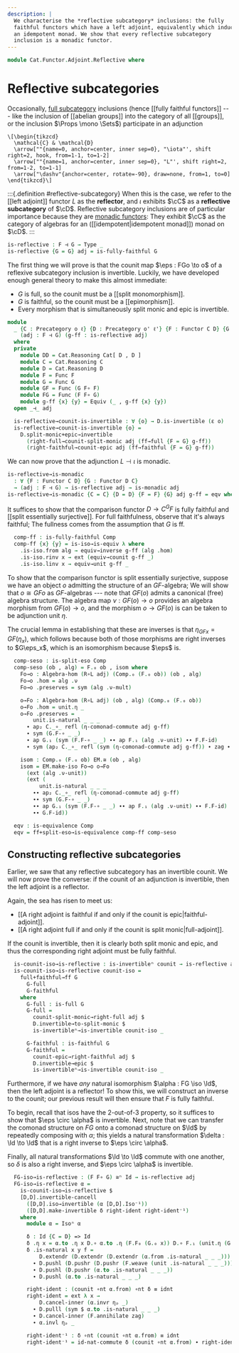 ```yaml
---
description: |
  We characterise the *reflective subcategory* inclusions: the fully
  faithful functors which have a left adjoint, equivalently which induce
  an idempotent monad. We show that every reflective subcategory
  inclusion is a monadic functor.
---
```


<!--
```agda
open import Cat.Functor.Adjoint.Properties
open import Cat.Functor.Adjoint.Monadic
open import Cat.Functor.Equivalence
open import Cat.Functor.Properties
open import Cat.Instances.Functor
open import Cat.Displayed.Total
open import Cat.Functor.Adjoint
open import Cat.Diagram.Monad
open import Cat.Prelude

import Cat.Functor.Reasoning as Func
import Cat.Reasoning
```
-->

```agda
module Cat.Functor.Adjoint.Reflective where
```

<!--
```agda
private variable
  o o' ℓ ℓ' : Level
  C D : Precategory o ℓ
  F G : Functor C D
open Functor
open _=>_
open Total-hom
```
-->

# Reflective subcategories

Occasionally, [full subcategory] inclusions (hence [[fully faithful
functors]] --- like the inclusion of [[abelian groups]] into the category of
all [[groups]], or the inclusion $\Props \mono \Sets$) participate in an
adjunction

[full subcategory]: Cat.Functor.FullSubcategory.html

~~~{.quiver}
\[\begin{tikzcd}
  \mathcal{C} & \mathcal{D}
  \arrow[""{name=0, anchor=center, inner sep=0}, "\iota"', shift right=2, hook, from=1-1, to=1-2]
  \arrow[""{name=1, anchor=center, inner sep=0}, "L"', shift right=2, from=1-2, to=1-1]
  \arrow["\dashv"{anchor=center, rotate=-90}, draw=none, from=1, to=0]
\end{tikzcd}\]
~~~

:::{.definition #reflective-subcategory}
When this is the case, we refer to the [[left adjoint]] functor $L$ as the
**reflector**, and $\iota$ exhibits $\cC$ as a **reflective
subcategory** of $\cD$. Reflective subcategory inclusions are of
particular importance because they are [monadic functors]: They exhibit
$\cC$ as the category of algebras for an ([[idempotent|idempotent monad]])
monad on $\cD$.
:::

[monadic functors]: Cat.Functor.Adjoint.Monadic.html

```agda
is-reflective : F ⊣ G → Type _
is-reflective {G = G} adj = is-fully-faithful G
```

The first thing we will prove is that the counit map $\eps : FGo \to o$
of a reflexive subcategory inclusion is invertible. Luckily, we have
developed enough general theory to make this almost immediate:

- $G$ is full, so the counit must be a [[split monomorphism]].
- $G$ is faithful, so the counit must be a [[epimorphism]].
- Every morphism that is simultaneously split monic and epic is invertible.

```agda
module
  _ {C : Precategory o ℓ} {D : Precategory o' ℓ'} {F : Functor C D} {G : Functor D C}
    (adj : F ⊣ G) (g-ff : is-reflective adj)
  where
  private
    module DD = Cat.Reasoning Cat[ D , D ]
    module C = Cat.Reasoning C
    module D = Cat.Reasoning D
    module F = Func F
    module G = Func G
    module GF = Func (G F∘ F)
    module FG = Func (F F∘ G)
    module g-ff {x} {y} = Equiv (_ , g-ff {x} {y})
  open _⊣_ adj

  is-reflective→counit-is-invertible : ∀ {o} → D.is-invertible (ε o)
  is-reflective→counit-is-invertible {o} =
    D.split-monic+epic→invertible
      (right-full→counit-split-monic adj (ff→full {F = G} g-ff))
      (right-faithful→counit-epic adj (ff→faithful {F = G} g-ff))

```

<!--
```agda
  is-reflective→counit-is-iso : ∀ {o} → FG.₀ o D.≅ o
  is-reflective→counit-is-iso {o} = morp where
    morp : F.₀ (G.₀ o) D.≅ o
    morp =
      D.invertible→iso (ε _) $
      D.split-monic+epic→invertible
        (right-full→counit-split-monic adj (ff→full {F = G} g-ff))
        (right-faithful→counit-epic adj (ff→faithful {F = G} g-ff))

  is-reflective→counit-iso : (F F∘ G) ≅ⁿ Id
  is-reflective→counit-iso = DD.invertible→iso counit invs where
    invs = invertible→invertibleⁿ counit λ x →
      is-reflective→counit-is-invertible

  η-comonad-commute : ∀ {x} → unit.η (G.₀ (F.₀ x)) ≡ G.₁ (F.₁ (unit.η x))
  η-comonad-commute {x} = C.right-inv-unique
    (F-map-iso G is-reflective→counit-is-iso)
    zag
    (sym (G.F-∘ _ _) ∙ ap G.₁ zig ∙ G.F-id)

  is-reflective→unit-G-is-iso : ∀ {o} → C.is-invertible (unit.η (G.₀ o))
  is-reflective→unit-G-is-iso {o} = C.make-invertible (g-ff.to (ε _))
    (unit.is-natural _ _ _ ∙∙ ap₂ C._∘_ refl η-comonad-commute ∙∙ GF.annihilate zag)
    zag

  is-reflective→F-unit-is-iso : ∀ {o} → D.is-invertible (F.₁ (unit.η o))
  is-reflective→F-unit-is-iso {o} = D.make-invertible
    (ε _)
    (sym (counit.is-natural _ _ _) ∙ ap₂ D._∘_ refl (ap F.₁ (sym η-comonad-commute)) ∙ zig)
    zig
```
-->

We can now prove that the adjunction $L \dashv \iota$ is monadic.

```agda
is-reflective→is-monadic
  : ∀ {F : Functor C D} {G : Functor D C}
  → (adj : F ⊣ G) → is-reflective adj → is-monadic adj
is-reflective→is-monadic {C = C} {D = D} {F = F} {G} adj g-ff = eqv where
```

<!--
```agda
  module EM = Cat.Reasoning (Eilenberg-Moore (R∘L adj))
  module C = Cat.Reasoning C
  module D = Cat.Reasoning D
  module F = Functor F
  module G = Functor G
  open Algebra-on
  open _⊣_ adj

  Comp : Functor D (Eilenberg-Moore (R∘L adj))
  Comp = Comparison-EM adj
  module Comp = Functor Comp
```
-->

It suffices to show that the comparison functor $D \to C^GF$ is fully
faithful and [[split essentially surjective]]. For full faithfulness,
observe that it's always faithful; The fullness comes from the
assumption that $G$ is ff.

```agda
  comp-ff : is-fully-faithful Comp
  comp-ff {x} {y} = is-iso→is-equiv λ where
    .is-iso.from alg → equiv→inverse g-ff (alg .hom)
    .is-iso.rinv x → ext (equiv→counit g-ff _)
    .is-iso.linv x → equiv→unit g-ff _
```

To show that the comparison functor is split essentially surjective,
suppose we have an object $o$ admitting the structure of an
$GF$-algebra; We will show that $o \cong GFo$ as $GF$-algebras --- note
that $GF(o)$ admits a canonical (free) algebra structure. The algebra
map $\nu : GF(o) \to o$ provides an algebra morphism from $GF(o) \to o$,
and the morphism $o \to GF(o)$ is can be taken to be adjunction unit
$\eta$.

The crucial lemma in establishing that these are inverses is that
$\eta_{GFx} = GF(\eta_x)$, which follows because both of those morphisms
are right inverses to $G\eps_x$, which is an isomorphism because $\eps$
is.

```agda
  comp-seso : is-split-eso Comp
  comp-seso (ob , alg) = F.₀ ob , isom where
    Fo→o : Algebra-hom (R∘L adj) (Comp.₀ (F.₀ ob)) (ob , alg)
    Fo→o .hom = alg .ν
    Fo→o .preserves = sym (alg .ν-mult)

    o→Fo : Algebra-hom (R∘L adj) (ob , alg) (Comp.₀ (F.₀ ob))
    o→Fo .hom = unit.η _
    o→Fo .preserves =
        unit.is-natural _ _ _
      ∙ ap₂ C._∘_ refl (η-comonad-commute adj g-ff)
      ∙ sym (G.F-∘ _ _)
      ∙ ap G.₁ (sym (F.F-∘ _ _) ∙∙ ap F.₁ (alg .ν-unit) ∙∙ F.F-id)
      ∙ sym (ap₂ C._∘_ refl (sym (η-comonad-commute adj g-ff)) ∙ zag ∙ sym G.F-id)

    isom : Comp.₀ (F.₀ ob) EM.≅ (ob , alg)
    isom = EM.make-iso Fo→o o→Fo
      (ext (alg .ν-unit))
      (ext (
          unit.is-natural _ _ _
        ∙∙ ap₂ C._∘_ refl (η-comonad-commute adj g-ff)
        ∙∙ sym (G.F-∘ _ _)
        ∙∙ ap G.₁ (sym (F.F-∘ _ _) ∙∙ ap F.₁ (alg .ν-unit) ∙∙ F.F-id)
        ∙∙ G.F-id))

  eqv : is-equivalence Comp
  eqv = ff+split-eso→is-equivalence comp-ff comp-seso
```

## Constructing reflective subcategories

Earlier, we saw that any reflective subcategory has an invertible counit.
We will now prove the converse: if the counit of an adjunction is
invertible, then the left adjoint is a reflector.

<!--
```agda
module _
  {C : Precategory o ℓ} {D : Precategory o' ℓ'}
  {F : Functor C D} {G : Functor D C}
  (adj : F ⊣ G)
  where
  private
    module C = Cat.Reasoning C
    module D = Cat.Reasoning D
    module [D,D] = Cat.Reasoning Cat[ D , D ]
    module F = Func F
    module G = Func G
    module GF = Func (G F∘ F)
    module FG = Func (F F∘ G)
    open _⊣_ adj
```
-->

Again, the sea has risen to meet us:

- [[A right adjoint is faithful if and only if the counit is epic|faithful-adjoint]].
- [[A right adjoint full if and only if the counit is split monic|full-adjoint]].

If the counit is invertible, then it is clearly both split monic and epic,
and thus the corresponding right adjoint must be fully faithful.

```agda
  is-counit-iso→is-reflective : is-invertibleⁿ counit → is-reflective adj
  is-counit-iso→is-reflective counit-iso =
    full+faithful→ff G
      G-full
      G-faithful
    where
      G-full : is-full G
      G-full =
        counit-split-monic→right-full adj $
        D.invertible→to-split-monic $
        is-invertibleⁿ→is-invertible counit-iso _

      G-faithful : is-faithful G
      G-faithful =
        counit-epic→right-faithful adj $
        D.invertible→epic $
        is-invertibleⁿ→is-invertible counit-iso _
```

Furthermore, if we have *any* natural isomorphism $\alpha : FG \iso \Id$, then
the left adjoint is a reflector! To show this, we will construct an
inverse to the counit; our previous result will then ensure that $F$
is fully faithful.

To begin, recall that isos have the 2-out-of-3 property, so it suffices
to show that $\eps \circ \alpha$ is invertible. Next, note that we can
transfer the comonad structure on $FG$ onto a comonad structure on $\Id$
by repeatedly composing with $\alpha$; this yields a natural transformation
$\delta : \Id \to \Id$ that is a right inverse to $\eps \circ \alpha$.

Finally, all natural transformations $\Id \to \Id$ commute with one another,
so $\delta$ is also a right inverse, and $\eps \circ \alpha$ is invertible.

```agda
  FG-iso→is-reflective : (F F∘ G) ≅ⁿ Id → is-reflective adj
  FG-iso→is-reflective α =
    is-counit-iso→is-reflective $
    [D,D].invertible-cancell
      ([D,D].iso→invertible (α [D,D].Iso⁻¹))
      ([D,D].make-invertible δ right-ident right-ident⁻¹)
    where
      module α = Isoⁿ α

      δ : Id {C = D} => Id
      δ .η x = α.to .η x D.∘ α.to .η (F.F₀ (G.₀ x)) D.∘ F.₁ (unit.η (G.₀ x)) D.∘ α.from .η x
      δ .is-natural x y f =
          D.extendr (D.extendr (D.extendr (α.from .is-natural _ _ _)))
        ∙ D.pushl (D.pushr (D.pushr (F.weave (unit .is-natural _ _ _))))
        ∙ D.pushl (D.pushr (α.to .is-natural _ _ _))
        ∙ D.pushl (α.to .is-natural _ _ _)

      right-ident : (counit ∘nt α.from) ∘nt δ ≡ idnt
      right-ident = ext λ x →
          D.cancel-inner (α.invr ηₚ _)
        ∙ D.pulll (sym $ α.to .is-natural _ _ _)
        ∙ D.cancel-inner (F.annihilate zag)
        ∙ α.invl ηₚ _

      right-ident⁻¹ : δ ∘nt (counit ∘nt α.from) ≡ idnt
      right-ident⁻¹ = id-nat-commute δ (counit ∘nt α.from) ∙ right-ident
```
